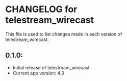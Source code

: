 # CHANGELOG for telestream_wirecast

This file is used to list changes made in each version of telestream_wirecast.

## 0.1.0:

* Initial release of telestream_wirecast
* Current app version: 4.3